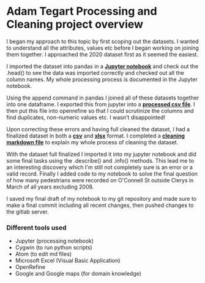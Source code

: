 # Adam Tegart Processing and Cleaning project overview

I began my approach to this topic by first scoping out the datasets. I wanted to understand all the attributes, values etc before I began working on joining them together. I approached the 2020 dataset first as it seemed the easiest.

I imported the dataset into pandas in a [**Jupyter notebook**](notebooks/ca273-processing.ipynb) and check out the .head() to see the data was imported correctly and checked out all the column names. My whole processing process is documented in the Jupyter notebook.

Using the append command in pandas I joined all of these datasets together into one dataframe. I exported this from jupyter into a [**processed csv file**](data/processed/adamtegart-a3-processed.csv). I then put this file into openrefine so that I could scrutinize the columns and find duplicates, non-numeric values etc. I wasn't disappointed!

Upon correcting these errors and having full cleaned the dataset, I had a finalized dataset in both a [**csv**](data/processed/adamtegart-a3-finalized.csv) and [**xlsx**](data/processed/adamtegart-a3-finalized.xlsx) format. I completed a [**cleaning markdown file**](notebooks/cleaning.md) to explain my whole process of cleaning the dataset.

With the dataset full finalized I imported it into my jupyter notebook and did some final tasks using the .describe() and .info() methods. This lead me to an interesting discovery which I'm still not completely sure is an error or a valid record. Finally I added code to my notebook to solve the final question of how many pedestrians were recorded on O'Connell St outside Clerys in March of all years excluding 2008.

I saved my final draft of my notebook to my git repository and made sure to make a final commit including all recent changes, then pushed changes to the gitlab server.

### Different tools used

*   Jupyter (processing notebook)
*   Cygwin (to run python scripts)
*   Atom (to edit md files)
*   Microsoft Excel (Visual Basic Application)
*   OpenRefine
*   Google and Google maps (for domain knowledge)
